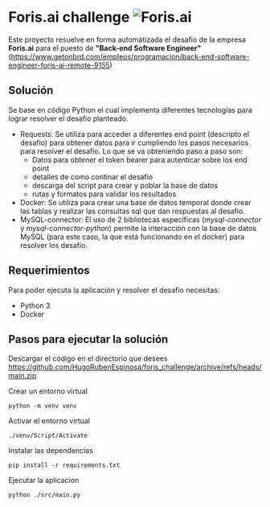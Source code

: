 # Foris.ai challenge ![Foris.ai](https://www.foris.ai/img/logo-foris.svg)
Este proyecto resuelve en forma automátizada el desafio de la empresa **Foris.ai** para el puesto de **"Back-end Software Engineer"**
(https://www.getonbrd.com/empleos/programacion/back-end-software-engineer-foris-ai-remote-9155)

## Solución
Se base en código Python el cual implementa diferentes tecnologías para lograr resolver el desafio planteado.
* Requests:
  Se utiliza para acceder a diferentes end point (descripto el desafio) para obtener datos para ir cumpliendo los pasos necesarios para resolver el desafío.
  Lo que se va obteniendo paso a paso son:
   - Datos para obtener el token bearer para autenticar sobre los end point
   - detalles de como continar el desafio
   - descarga del script para crear y poblar la base de datos
   - rutas y formatos para validar los resultados
* Docker:
  Se utiliza para crear una base de datos temporal donde crear las tablas y realizar las consultas sql que dan respuestas al desafio.
* MySQL-connector:
  El uso de 2 bibliotecas específicas (_mysql-connector_ y _mysql-connector-python_) permite la interacción con la base de datos MySQL (para este caso, la que está funcionando en el docker) para resolver los desafío.
  

## Requerimientos
Para poder ejecuta la aplicación y resolver el desafio necesitas:
* Python 3
* Docker

## Pasos para ejecutar la solución
Descargar el código en el directorio que desees
https://github.com/HugoRubenEspinosa/foris_challenge/archive/refs/heads/main.zip

Crear un entorno virtual 
```
python -m venv venv
```
Activar el entorno virtual
```
./venv/Script/Activate
```
Instalar las dependencias 
```
pip install -r requirements.txt
```
Ejecutar la aplicacion 
```
python ./src/main.py
```

